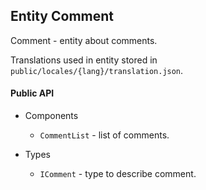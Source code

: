 ## Entity Comment

Comment - entity about comments.

Translations used in entity stored in `public/locales/{lang}/translation.json`.

#### Public API

- Components
  - `CommentList` - list of comments.

- Types
  - `IComment` - type to describe comment.
